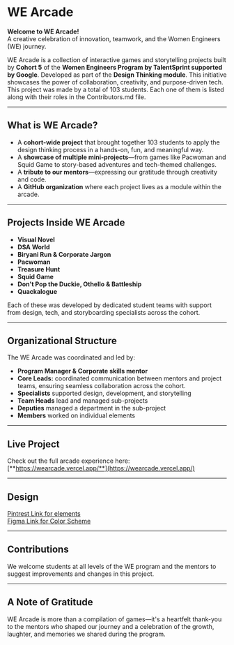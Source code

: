 # WE Arcade

**Welcome to WE Arcade!**  
A creative celebration of innovation, teamwork, and the Women Engineers (WE) journey.

WE Arcade is a collection of interactive games and storytelling projects built by **Cohort 5** of the **Women Engineers Program by TalentSprint supported by Google**. Developed as part of the **Design Thinking module**. This initiative showcases the power of collaboration, creativity, and purpose-driven tech. This project was made by a total of 103 students. Each one of them is listed along with their roles in the Contributors.md file.

---

## What is WE Arcade?

-  A **cohort-wide project** that brought together 103 students to apply the design thinking process in a hands-on, fun, and meaningful way.
-  A **showcase of multiple mini-projects**—from games like Pacwoman and Squid Game to story-based adventures and tech-themed challenges.
-  A **tribute to our mentors**—expressing our gratitude through creativity and code.
-  A **GitHub organization** where each project lives as a module within the arcade.

---

## Projects Inside WE Arcade

- **Visual Novel**
- **DSA World**
- **Biryani Run & Corporate Jargon**
- **Pacwoman**
- **Treasure Hunt**
- **Squid Game**
- **Don't Pop the Duckie, Othello & Battleship**
- **Quackalogue**

Each of these was developed by dedicated student teams with support from design, tech, and storyboarding specialists across the cohort.

---

## Organizational Structure

The WE Arcade was coordinated and led by:
- **Program Manager & Corporate skills mentor**
- **Core Leads:** coordinated communication between mentors and project teams, ensuring seamless collaboration across the cohort.  
- **Specialists** supported design, development, and storytelling
- **Team Heads** lead and managed sub-projects  
- **Deputies** managed a department in the sub-project
- **Members** worked on individual elements

---

## Live Project

Check out the full arcade experience here:  
 [**https://wearcade.vercel.app/**](https://wearcade.vercel.app/)

---

## Design
<a href="https://in.pinterest.com/artsybixchh/we-arcade/?invite_code=a38ff3432ef4418fb9b8639d4738f93e&sender=1130474081372707790"> Pintrest Link for elements</a><br>
<a href="https://www.figma.com/proto/MYnPmt5ecPVM4USPaZ30mh/WE-Arcade?node-id=1-21&t=5XxDw1iuP19OumBQ-1"> Figma Link for Color Scheme </a><br>

---

## Contributions

We welcome students at all levels of the WE program and the mentors to suggest improvements and changes in this project.

---

## A Note of Gratitude

WE Arcade is more than a compilation of games—it's a heartfelt thank-you to the mentors who shaped our journey and a celebration of the growth, laughter, and memories we shared during the program.



